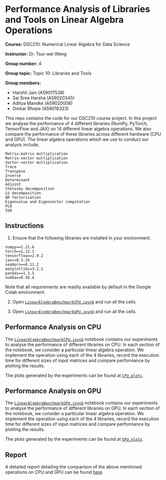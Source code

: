 # Performance Analysis of Libraries and Tools on Linear Algebra Operations

**Course:** DSC210: Numerical Linear Algebra for Data Science

**Instructor:** Dr. Tsui-wei Weng

**Group number:** 4

**Group topic:** Topic 10: Libraries and Tools

**Group members:**

*   Harshil Jain (A59017538)
*   Sai Sree Harsha (A59020345)
*   Aditya Mandke (A59020008)
*   Omkar Bhope (A59016323)

This repo contains the code for our DSC210 course project. In this project we analyse the performance of 4 different libraries (NumPy, PyTorch, TensorFlow and JAX) on 14 different linear algebra operations. We also compare the performance of these libraries across different hardware (CPU and GPU).
The linear algebra operations which we use to conduct our analysis include,
```
Matrix-matrix multiplication
Matrix-vector multiplication
Vector-vector multiplication
Trace
Transpose
Inverse
Determinant
Adjoint
Cholesky decomposition
LU decomposition
QR factorization
Eigenvalue and Eigenvector computation
PCA
SVD
```

## Instructions
1. Ensure that the following libraries are installed in your environment. 
```
numpy==1.21.6
torch==1.12.1
tensorflow==2.9.2
jax==0.3.25
seaborn==0.11.2
matplotlib==3.2.2
pandas==1.3.5
numba==0.56.4
```
Note that all requirements are readily available by default in the Google Colab environment.

2. Open [`LinearAlgebraBenchmarkCPU.ipynb`](https://github.com/sreesai1412/DSC210-Project-Group4-LibrariesAndTools/blob/main/LinearAlgebraBenchmarkCPU.ipynb) and run all the cells.

3. Open [`LinearAlgebraBenchmarkGPU.ipynb`](https://github.com/sreesai1412/DSC210-Project-Group4-LibrariesAndTools/blob/main/LinearAlgebraBenchmarkGPU.ipynb) and run all the cells.

## Performance Analysis on CPU
The [`LinearAlgebraBenchmarkCPU.ipynb`](https://github.com/sreesai1412/DSC210-Project-Group4-LibrariesAndTools/blob/main/LinearAlgebraBenchmarkCPU.ipynb) notebook contains our experiments to analyse the performance of different libraries on CPU. In each section of the notebook, we consider a particular linear algebra operation. We implement the operation using each of the 4 libraries, record the execution time for different sizes of input matrices and compare performance by plotting the results.

The plots generated by the experiments can be found at [`CPU_plots`](https://github.com/sreesai1412/DSC210-Project-Group4-LibrariesAndTools/blob/main/CPU_plots/).

## Performance Analysis on GPU
The [`LinearAlgebraBenchmarkGPU.ipynb`](https://github.com/sreesai1412/DSC210-Project-Group4-LibrariesAndTools/blob/main/LinearAlgebraBenchmarkGPU.ipynb) notebook contains our experiments to analyse the performance of different libraries on GPU. In each section of the notebook, we consider a particular linear algebra operation. We implement the operation using each of the 4 libraries, record the execution time for different sizes of input matrices and compare performance by plotting the results.

The plots generated by the experiments can be found at [`GPU_plots`](https://github.com/sreesai1412/DSC210-Project-Group4-LibrariesAndTools/blob/main/GPU_plots/).

## Report

A detailed report detailing the comparison of the above mentioned operations on CPU and GPU can be found [here](https://www.notion.so/FINAL-Topic-10-Performance-Analysis-of-Libraries-and-Tools-on-Linear-Algebra-Operations-caf28f9f2bc24a2aacb92d09f594f684)
